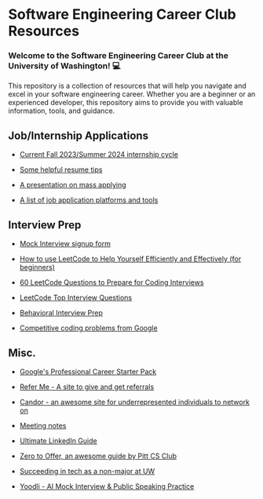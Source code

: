 # Software Engineering Career Club Resources

### Welcome to the Software Engineering Career Club at the University of Washington! 💻

This repository is a collection of resources that will help you navigate and excel in your software engineering career. Whether you are a beginner or an experienced developer, this repository aims to provide you with valuable information, tools, and guidance.


## Job/Internship Applications

- [Current Fall 2023/Summer 2024 internship cycle](https://github.com/pittcsc/Summer2024-Internships)

- [Some helpful resume tips](./Job-Application-Prep/resume-prep/application-resume-tips.md)

- [A presentation on mass applying](Job-Application-Prep\mass-applying-for-success-in-SWE.pptx)

- [A list of job application platforms and tools](Job-Search-Databases/job-search-sites.md)

## Interview Prep
- [Mock Interview signup form](https://docs.google.com/forms/d/e/1FAIpQLSfwp5M9oZH0dHF4v8qEC5lQjm6D1cY7Q4pc4by5ckDIBEVXow/viewform?usp=sf_link)

- [How to use LeetCode to Help Yourself Efficiently and Effectively (for beginners)](https://leetcode.com/discuss/career/450215/How-to-use-LeetCode-to-help-yourself-efficiently-and-effectively-(for-beginners))

- [60 LeetCode Questions to Prepare for Coding Interviews](https://medium.com/@koheiarai94/60-leetcode-questions-to-prepare-for-coding-interview-8abbb6af589e)

- [LeetCode Top Interview Questions](https://leetcode.com/problem-list/top-interview-questions/)

- [Behavioral Interview Prep](https://www.techinterviewhandbook.org/behavioral-interview/)


- [Competitive coding problems from Google](https://codingcompetitions.withgoogle.com/past-competitions)

## Misc.

- [Google's Professional Career Starter Pack](https://careersonair.withgoogle.com/student-career-starter-pack)

- [Refer Me - A site to give and get referrals](https://refer.me/)

- [Candor - an awesome site for underrepresented individuals to network on](https://candoor.io/)

- [Meeting notes](./SWECC-Specific-Stuff/Meeting-Notes/)

- [Ultimate LinkedIn Guide](./LinkedIn/linkedin-guide.md)

- [Zero to Offer, an awesome guide by Pitt CS Club](https://pittcs.wiki/zero-to-offer/)

- [Succeeding in tech as a non-major at UW](./Non-CS-Major-Finesse)
- [Yoodli - AI Mock Interview & Public Speaking Practice](https://app.yoodli.ai)

